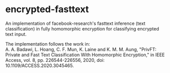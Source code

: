 # encrypted-fasttext

An implementation of facebook-research's fasttext inference (text classification) in fully homomorphic encryption for classifying encrypted text input.

The implementation follows the work in:  
A. A. Badawi, L. Hoang, C. F. Mun, K. Laine and K. M. M. Aung, "PrivFT: Private and Fast Text Classification With Homomorphic Encryption," in IEEE Access, vol. 8, pp. 226544-226556, 2020, doi: 10.1109/ACCESS.2020.3045465.

